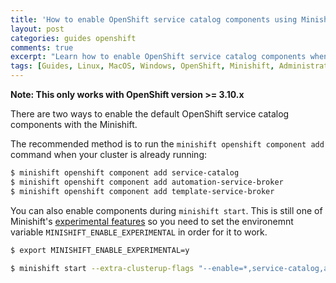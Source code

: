 ```yaml
---
title: 'How to enable OpenShift service catalog components using Minishift'
layout: post
categories: guides openshift
comments: true
excerpt: "Learn how to enable OpenShift service catalog components when running Minishift."
tags: [Guides, Linux, MacOS, Windows, OpenShift, Minishift, Administration]
---
```


**Note: This only works with OpenShift version >= 3.10.x**

There are two ways to enable the default OpenShift service catalog components with the Minishift.

The recommended method is to run the `minishift openshift component add` command when your cluster is already running:

```bash
$ minishift openshift component add service-catalog
$ minishift openshift component add automation-service-broker
$ minishift openshift component add template-service-broker
```

You can also enable components during `minishift start`. This is still one of Minishift's [experimental features](https://github.com/minishift/minishift/blob/master/docs/source/using/experimental-features.adoc) so you need to set the environemnt variable `MINISHIFT_ENABLE_EXPERIMENTAL` in order for it to work.

```bash
$ export MINISHIFT_ENABLE_EXPERIMENTAL=y
```

```bash
$ minishift start --extra-clusterup-flags "--enable=*,service-catalog,automation-service-broker,template-service-broker"
```